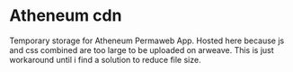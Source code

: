 # Atheneum cdn
Temporary storage for Atheneum Permaweb App.
Hosted here because js and css combined are too large to be uploaded on arweave.
This is just workaround until i find a solution to reduce file size.
